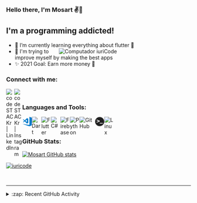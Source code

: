 ### Hello there, I'm Mosart  ✌️👋

## I'm a programming addicted!

- 🎒 I’m currently learning everything about flutter 🤩<img src="https://raw.githubusercontent.com/MicaelliMedeiros/micaellimedeiros/master/image/computer-illustration.png" min-width="400px" max-width="360px" width="360px" align="right" alt="Computador iuriCode">
- 🌌 I'm trying to improve myself by making the best apps 
- ✨ 2021 Goal: Earn more money 🤑

### Connect with me:

[<img align="left" alt="codeSTACKr | LinkedIn" width="22px" src="https://cdn.jsdelivr.net/gh/devicons/devicon/icons/linkedin/linkedin-original.svg" />][linkedin]
[<img align="left" alt="codeSTACKr | Instagram" width="22px" src="https://seeklogo.com/images/I/instagram-new-2016-logo-D9D42A0AD4-seeklogo.com.png" />][instagram]

<br />

### Languages and Tools:

<img align="left" alt="Visual Studio Code" width="26px" src="https://raw.githubusercontent.com/github/explore/80688e429a7d4ef2fca1e82350fe8e3517d3494d/topics/visual-studio-code/visual-studio-code.png"/>
<img align="left" alt="Dart" width="26px" src="https://cdn.jsdelivr.net/gh/devicons/devicon/icons/dart/dart-original.svg"/>
<img align="left" alt="Flutter" width="26px" src="https://cdn.jsdelivr.net/gh/devicons/devicon/icons/flutter/flutter-original.svg"/>
<img align="left" alt="C#" width="26px" src="https://cdn.jsdelivr.net/gh/devicons/devicon/icons/csharp/csharp-original.svg"/>
<img align="left" alt="Firebase" width="26px" src="https://cdn.jsdelivr.net/gh/devicons/devicon/icons/firebase/firebase-plain.svg"/>
<img align="left" alt="Python" width="26px" src="https://cdn.jsdelivr.net/gh/devicons/devicon/icons/python/python-plain.svg"/>
<img align="left" alt="GitHub" width="42px" src="https://www.sferalabs.cc/wp-content/uploads/github-logo-white.png"/>
<img align="left" alt="Terminal" width="26px" src="https://raw.githubusercontent.com/github/explore/80688e429a7d4ef2fca1e82350fe8e3517d3494d/topics/terminal/terminal.png"/>
<img align="left" alt="Linux" width="26px" src="https://cdn.jsdelivr.net/gh/devicons/devicon/icons/linux/linux-original.svg"/>


<br />
<br />

### GitHub Stats:

[![Mosart GitHub stats](https://github-readme-stats.vercel.app/api?username=Mosarto&theme=dark&show_icons=true)](https://github.com/mosarto/github-readme-stats)

[![iuricode](https://github-readme-stats.vercel.app/api/top-langs/?username=Mosarto&hide=html&layout=compact&theme=dark)](https://github.com/iuricode/)

<br />

---

<details>
  <summary>:zap: Recent GitHub Activity</summary>
  
<!--START_SECTION:activity-->
1. ☀️ Weather App in [Mosarto/weatherapp/](https://github.com/Mosarto/weatherapp/)
2. 💼 Omie App in [Mosarto/omie/](https://github.com/Mosarto/omie/)
3. 🌴 Travel App in [Mosarto/travelapp/](https://github.com/Mosarto/travelapp/)
<!--END_SECTION:activity-->

</details>

[instagram]: https://www.instagram.com/lucas_mosart/
[linkedin]: https://www.linkedin.com/in/lucas-oliveira-336566197/
